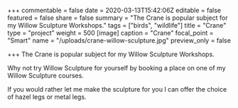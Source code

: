 +++
commentable = false
date = 2020-03-13T15:42:06Z
editable = false
featured = false
share = false
summary = "The Crane is popular subject for my Willow Sculpture Workshops."
tags = ["birds", "wildlife"]
title = "Crane"
type = "project"
weight = 500
[image]
caption = "Crane"
focal_point = "Smart"
name = "/uploads/crane-willow-sculpture.jpg"
preview_only = false

+++
The Crane is popular subject for my Willow Sculpture Workshops.

Why not try Willow Sculpture for yourself by booking a place on one of my Willow Sculpture courses.

If you would rather let me make the sculpture for you I can offer the choice of hazel legs or metal legs.
